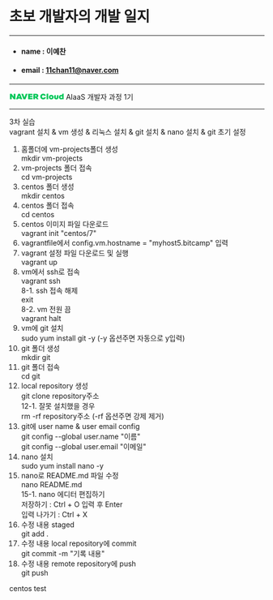 # 초보 개발자의 개발 일지
------------

* #### name : 이예찬
* #### email : 11chan11@naver.com

-------

<a href = "https://www.navercloudcorp.com/" target = "_blank">
        <img src = "./202209290853594643582.png" alt = "ncloud"/></a> AIaaS 개발자 과정 1기<br>

---

3차 실습<br>
vagrant 설치 & vm 생성 & 리눅스 설치 & git 설치 & nano 설치 & git 초기 설정<br>

1. 홈폴더에 vm-projects폴더 생성<br>
mkdir vm-projects<br>
2. vm-projects 폴더 접속<br>
cd vm-projects<br>
3. centos 폴더 생성<br>
mkdir centos<br>
4. centos 폴더 접속<br>
cd centos<br>
5. centos 이미지 파일 다운로드<br>
vagrant init "centos/7"<br>
6. vagrantfile에서 config.vm.hostname = "myhost5.bitcamp" 입력<br>
7. vagrant 설정 파일 다운로드 및 실행<br>
vagrant up<br>
8. vm에서 ssh로 접속<br>
vagrant ssh<br>
8-1. ssh 접속 해제<br>
exit<br>
8-2. vm 전원 끔<br>
vagrant halt<br>
9. vm에 git 설치<br>
sudo yum install git -y (-y 옵션주면 자동으로 y입력)<br>
10. git 폴더 생성<br>
mkdir git<br>
11. git 폴더 접속<br>
cd git<br>
12. local repository 생성<br>
git clone repository주소<br>
12-1. 잘못 설치했을 경우<br>
rm -rf repository주소 (-rf 옵션주면 강제 제거)<br>
13. git에 user name & user email config<br>
git config --global user.name "이름"<br>
git config --global user.email "이메일"<br>
14. nano 설치<br>
sudo yum install nano -y<br>
15. nano로 README.md 파일 수정<br>
nano README.md<br>
15-1. nano 에디터 편집하기<br>
저장하기 : Ctrl + O 입력 후 Enter<br>
입력 나가기 : Ctrl + X<br>
16. 수정 내용 staged<br>
git add .<br>
17. 수정 내용 local repository에 commit<br>
git commit -m "기록 내용"<br>
18. 수정 내용 remote repository에 push<br>
git push<br>

centos test
